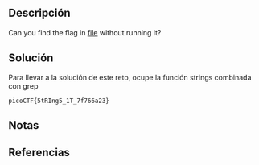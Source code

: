 ## Descripción
Can you find the flag in [file](https://jupiter.challenges.picoctf.org/static/fae9ac5267cd6e44124e559b901df177/strings) without running it?
## Solución
Para llevar a la solución de este reto, ocupe la función strings combinada con grep

`picoCTF{5tRIng5_1T_7f766a23}`
## Notas

## Referencias